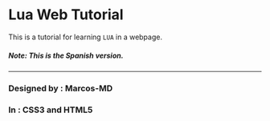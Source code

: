# Lua Web Tutorial
This is a tutorial for learning ``LUA``  in a webpage.
##### Note: This is the Spanish version.
---
### Designed by : Marcos-MD
### In : CSS3 and HTML5
